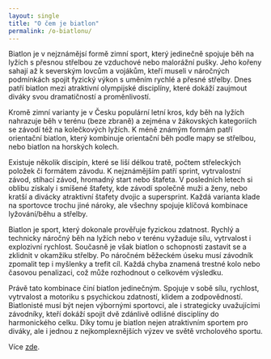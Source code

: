 ```yaml
---
layout: single
title: "O čem je biatlon"
permalink: /o-biatlonu/
---
```


Biatlon je v nejznámějsí formě zimní sport, který jedinečně spojuje běh na lyžích s přesnou střelbou ze vzduchové nebo malorážní pušky. Jeho kořeny sahají až k severským lovcům a vojákům, kteří museli v náročných podmínkách spojit fyzický výkon s uměním rychlé a přesné střelby. Dnes patří biatlon mezi atraktivní olympijské disciplíny, které dokáží zaujmout diváky svou dramatičností a proměnlivostí.

Kromě zimní varianty je v Česku populární letní kros, kdy běh na lyžích nahrazuje běh v terénu (beze zbraně) a zejména v žákovských kategoriích se závodí též na kolečkových lyžích. K méně známým formám patří orientační biatlon, který kombinuje orientační běh podle mapy se střelbou, nebo biatlon na horských kolech.

Existuje několik discipín, které se liší délkou tratě, počtem střeleckých položek či formátem závodu. K nejznámějším patří sprint, vytrvalostní závod, stíhací závod, hromadný start nebo štafeta. V posledních letech si oblibu získaly i smíšené štafety, kde závodí společně muži a ženy, nebo kratší a divácky atraktivní štafety dvojic a supersprint. Každá varianta klade na sportovce trochu jiné nároky, ale všechny spojuje klíčová kombinace lyžování/běhu a střelby.

Biatlon je sport, který dokonale prověřuje fyzickou zdatnost. Rychlý a technicky náročný běh na lyžích nebo v terénu vyžaduje sílu, vytrvalost i explozivní rychlost. Současně je však biatlon o schopnosti zastavit se a zklidnit v okamžiku střelby. Po náročném běžeckém úseku musí závodník zpomalit tep i myšlenky a trefit cíl. Každá chyba znamená trestné kolo nebo časovou penalizaci, což může rozhodnout o celkovém výsledku.

Právě tato kombinace činí biatlon jedinečným. Spojuje v sobě sílu, rychlost, vytrvalost a motoriku s psychickou zdatností, klidem a zodpovědností. Biatlonisté musí být nejen výbornými sportovci, ale i strategicky uvažujícími závodníky, kteří dokáží spojit dvě zdánlivě odlišné disciplíny do harmonického celku. Díky tomu je biatlon nejen atraktivním sportem pro diváky, ale i jednou z nejkomplexnějších výzev ve světě vrcholového sportu.

Více [zde](https://www.biatlon.cz/o-biatlonu/co-je-to-biatlon/).


